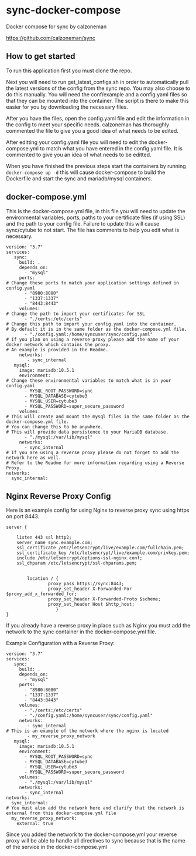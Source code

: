 # sync-docker-compose
Docker compose for sync by calzoneman

https://github.com/calzoneman/sync

## How to get started

To run this application first you must clone the repo.

Next you will need to run get_latest_configs.sh in order to automatically pull the latest versions of the config from the sync repo. You may also choose to do this manually. You will need the conf/example and a config.yaml files so that they can be mounted into the container. The script is there to make this easier for you by downloading the necessary files.

After you have the files, open the config.yaml file and edit the information in the config to meet your specific needs.
calzoneman has thoroughly commented the file to give you a good idea of what needs to be edited.

After editting your config.yaml file you will need to edit the docker-compose.yml to match what you have entered in the config.yaml file. It is commented to give you an idea of what needs to be editted.

When you have finished the previous steps start the containers by running ```docker-compose up -d``` this will cause docker-compose to build the Dockerfile and start the sync and mariadb/mysql containers.

## docker-compose.yml

This is the docker-compose.yml file, in this file you will need to update the environmental variables, ports, paths to your certificate files (if using SSL) and the path to your config file. Failure to update this will cause sync/cytube to not start.
The file has comments to help you edit what is necessary.
```
version: "3.7"
services:
   sync:
     build: .
     depends_on:
       - "mysql"
     ports:
# Change these ports to match your application settings defined in config.yaml
       - "8980:8080"
       - "1337:1337"
       - "8443:8443"
     volumes:
# Change the path to import your certificates for SSL
       - "./certs:/etc/certs"
# Change this path to import your config.yaml into the container. 
# By default it is in the same folder as the docker-compose.yml file.
       - "./config.yaml:/home/syncuser/sync/config.yaml"
# If you plan on using a reverse proxy please add the name of your docker network which contains the proxy.
# An example is provided in the Readme.
     networks:
        - sync_internal
   mysql:
     image: mariadb:10.5.1
     environment:
# Change these environmental variables to match what is in your config.yaml
       - MYSQL_ROOT_PASSWORD=sync 
       - MYSQL_DATABASE=cytube3 
       - MYSQL_USER=cytube3
       - MYSQL_PASSWORD=super_secure_password
     volumes:
# This will create and mount the mysql files in the same folder as the docker-compose.yml file.
# You can change this to be anywhere.
# This will provide data persistence to your MariaDB database.
       - "./mysql:/var/lib/mysql"      
     networks:
       - sync_internal
# If you are using a reverse proxy please do not forget to add the network here as well.
# Refer to the Readme for more information regarding using a Reverse Proxy.
networks:
  sync_internal:
```

## Nginx Reverse Proxy Config

Here is an example config for using Nginx to reverse proxy sync using https on port 8443.

```
server {

    listen 443 ssl http2;
    server_name sync.example.com;
    ssl_certificate /etc/letsencrypt/live/example.com/fullchain.pem;
    ssl_certificate_key /etc/letsencrypt/live/example.com/privkey.pem;
    include /etc/letsencrypt/options-ssl-nginx.conf;
    ssl_dhparam /etc/letsencrypt/ssl-dhparams.pem;


        location / {
                proxy_pass https://sync:8443;
                proxy_set_header X-Forwarded-For $proxy_add_x_forwarded_for;
                proxy_set_header X-Forwarded-Proto $scheme;
                proxy_set_header Host $http_host;
                   }
}
```

If you already have a reverse proxy in place such as Nginx you must add the network to the sync container in the docker-compose.yml file.

Example Configuration with a Reverse Proxy:

```
version: "3.7"
services:
   sync:
     build: .
     depends_on:
       - "mysql"
     ports:
       - "8980:8080"
       - "1337:1337"
       - "8443:8443"
     volumes:
       - "./certs:/etc/certs"
       - "./config.yaml:/home/syncuser/sync/config.yaml"
     networks:
        - sync_internal
# This is an example of the network where the nginx is located
        - my_reverse_proxy_network
   mysql:
     image: mariadb:10.5.1
     environment:
       - MYSQL_ROOT_PASSWORD=sync 
       - MYSQL_DATABASE=cytube3 
       - MYSQL_USER=cytube3
       - MYSQL_PASSWORD=super_secure_password
     volumes:
       - "./mysql:/var/lib/mysql"      
     networks:
       - sync_internal
networks:
  sync_internal:
# You must also add the network here and clarify that the network is external from this docker-compose.yml file
  my_reverse_proxy_network:
    external: true
```

Since you added the network to the docker-compose.yml your reverse proxy will be able to handle all directives to sync because that is the name of the service in the docker-compose.yml
